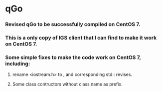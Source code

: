 qGo
===

### Revised qGo to be successfully compiled on CentOS 7.

### This is a only copy of IGS client that I can find to make it work on CentOS 7.

### Some simple fixes to make the code work on CentOS 7, including:

1. rename <iostream.h> to <iostream>, and corresponding std:: revises.

2. Some class contructors without class name as prefix.

